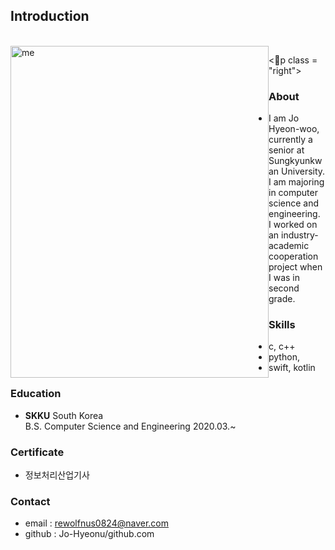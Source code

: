 
## Introduction

<br>
<img src = "조현우.JPG" width = 413px height = 531px title = "me" align = 'left'/>


<p class = "right">
### About
+ I am Jo Hyeon-woo, currently a senior at Sungkyunkwan University.
  <br/>I am majoring in computer science and engineering.
  <br/> I worked on an industry-academic cooperation project when I was in second grade.

### Skills
+ c, c++
+ python, 
+ swift, kotlin

### Education
+ **SKKU** South Korea
  <br/>
  B.S. Computer Science and Engineering 2020.03.~

### Certificate
+ 정보처리산업기사

### Contact
+ email : rewolfnus0824@naver.com
+ github : Jo-Hyeonu/github.com
</p>
